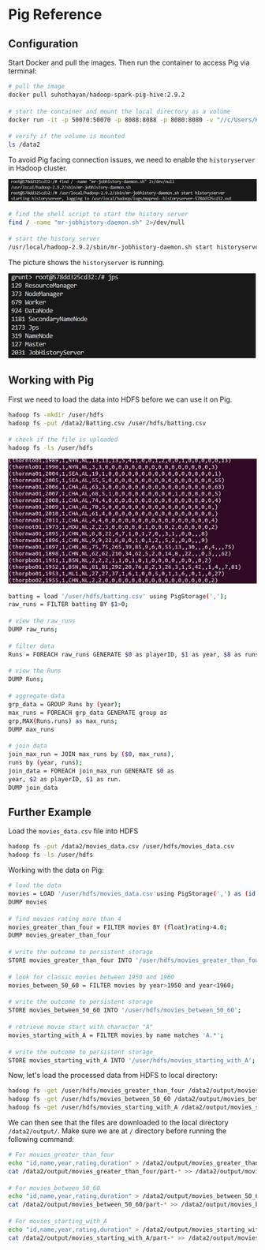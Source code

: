 # Pig Reference

## Configuration

Start Docker and pull the images. Then run the container to access Pig via terminal:

```bash
# pull the image
docker pull suhothayan/hadoop-spark-pig-hive:2.9.2

# start the container and mount the local directory as a volume
docker run -it -p 50070:50070 -p 8088:8088 -p 8080:8080 -v "//c/Users/Khor Kean Teng/Downloads/MDS Git Sem 2/wqd7007/docker/pig:/data2" suhothayan/hadoop-spark-pig-hive:2.9.2 bash

# verify if the volume is mounted
ls /data2
```

To avoid Pig facing connection issues, we need to enable the `historyserver` in Hadoop cluster. 

![Alt](../../images/history_server.png)

```bash
# find the shell script to start the history server
find / -name "mr-jobhistory-daemon.sh" 2>/dev/null

# start the history server
/usr/local/hadoop-2.9.2/sbin/mr-jobhistory-daemon.sh start historyserver
```

The picture shows the `historyserver` is running.

![Alt](../../images/docker_pig_jps.png)

## Working with Pig

First we need to load the data into HDFS before we can use it on Pig.

```bash
hadoop fs -mkdir /user/hdfs
hadoop fs -put /data2/Batting.csv /user/hdfs/batting.csv

# check if the file is uploaded
hadoop fs -ls /user/hdfs
```

![Alt](../../images/raw_runs.png)

```bash
batting = load '/user/hdfs/batting.csv' using PigStorage(',');
raw_runs = FILTER batting BY $1>0;

# view the raw_runs
DUMP raw_runs;

# filter data
Runs = FOREACH raw_runs GENERATE $0 as playerID, $1 as year, $8 as runs;

# view the Runs
DUMP Runs;

# aggregate data
grp_data = GROUP Runs by (year);
max_runs = FOREACH grp_data GENERATE group as 
grp,MAX(Runs.runs) as max_runs;
DUMP max_runs

# join data
join_max_run = JOIN max_runs by ($0, max_runs), 
runs by (year, runs);
join_data = FOREACH join_max_run GENERATE $0 as 
year, $2 as playerID, $1 as run.
DUMP join_data
```

## Further Example

Load the `movies_data.csv` file into HDFS

```bash
hadoop fs -put /data2/movies_data.csv /user/hdfs/movies_data.csv
hadoop fs -ls /user/hdfs
```

Working with the data on Pig:

```bash
# load the data
movies = LOAD '/user/hdfs/movies_data.csv'using PigStorage(',') as (id, name, year, rating, duration);
DUMP movies

# find movies rating more than 4
movies_greater_than_four = FILTER movies BY (float)rating>4.0;
DUMP movies_greater_than_four

# write the outcome to persistent storage
STORE movies_greater_than_four INTO '/user/hdfs/movies_greater_than_four';

# look for classic movies between 1950 and 1960
movies_between_50_60 = FILTER movies by year>1950 and year<1960;

# write the outcome to persistent storage
STORE movies_between_50_60 INTO '/user/hdfs/movies_between_50_60';

# retrieve movie start with character "A"
movies_starting_with_A = FILTER movies by name matches 'A.*';

# write the outcome to persistent storage
STORE movies_starting_with_A INTO '/user/hdfs/movies_starting_with_A';
```

Now, let's load the processed data from HDFS to local directory:

```bash
hadoop fs -get /user/hdfs/movies_greater_than_four /data2/output/movies_greater_than_four
hadoop fs -get /user/hdfs/movies_between_50_60 /data2/output/movies_between_50_60
hadoop fs -get /user/hdfs/movies_starting_with_A /data2/output/movies_starting_with_A
```

We can then see that the files are downloaded to the local directory `/data2/output/`. Make sure we are at `/` directory before running the following command:

```bash
# For movies_greater_than_four
echo "id,name,year,rating,duration" > /data2/output/movies_greater_than_four.csv
cat /data2/output/movies_greater_than_four/part-* >> /data2/output/movies_greater_than_four.csv

# For movies_between_50_60
echo "id,name,year,rating,duration" > /data2/output/movies_between_50_60.csv
cat /data2/output/movies_between_50_60/part-* >> /data2/output/movies_between_50_60.csv

# For movies_starting_with_A
echo "id,name,year,rating,duration" > /data2/output/movies_starting_with_A.csv
cat /data2/output/movies_starting_with_A/part-* >> /data2/output/movies_starting_with_A.csv
```